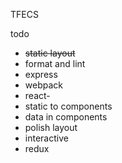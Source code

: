 TFECS

todo
- ~~static layout~~
- format and lint
- express
- webpack
- react-
- static to components
- data in components
- polish layout
- interactive
- redux